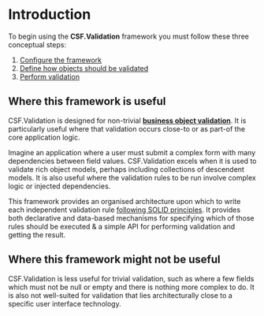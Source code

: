 # Introduction

To begin using the **CSF.Validation** framework you must follow these three conceptual steps:

1. [Configure the framework]
2. [Define how objects should be validated]
3. [Perform validation]

[Configure the framework]:ConfigureTheFramework.md
[Define how objects should be validated]:DefiningValidators.md
[Perform validation]:ConsumingValidators.md

## Where this framework is useful

CSF.Validation is designed for non-trivial **[business object validation]**.  It is particularly useful where that validation occurs close-to or as part-of the core application logic.

Imagine an application where a user must submit a complex form with many dependencies between field values.
CSF.Validation excels when it is used to validate rich object models, perhaps including collections of descendent models.
It is also useful where the validation rules to be run involve complex logic or injected dependencies.

This framework provides an organised architecture upon which to write each independent validation rule [following SOLID principles].
It provides both declarative and data-based mechanisms for specifying which of those rules should be executed & a simple API for performing validation and getting the result.

[business object validation]:WhatIsBusinessObjectValidation.md
[following SOLID principles]:https://en.wikipedia.org/wiki/SOLID

## Where this framework might not be useful

CSF.Validation is less useful for trivial validation, such as where a few fields which must not be null or empty and there is nothing more complex to do.
It is also not well-suited for validation that lies architecturally close to a specific user interface technology.
